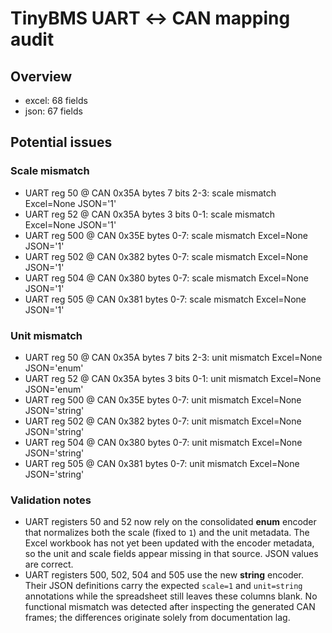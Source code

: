 # TinyBMS UART ↔ CAN mapping audit

## Overview

- excel: 68 fields
- json: 67 fields

## Potential issues

### Scale mismatch
- UART reg 50 @ CAN 0x35A bytes 7 bits 2-3: scale mismatch Excel=None JSON='1'
- UART reg 52 @ CAN 0x35A bytes 3 bits 0-1: scale mismatch Excel=None JSON='1'
- UART reg 500 @ CAN 0x35E bytes 0-7: scale mismatch Excel=None JSON='1'
- UART reg 502 @ CAN 0x382 bytes 0-7: scale mismatch Excel=None JSON='1'
- UART reg 504 @ CAN 0x380 bytes 0-7: scale mismatch Excel=None JSON='1'
- UART reg 505 @ CAN 0x381 bytes 0-7: scale mismatch Excel=None JSON='1'

### Unit mismatch
- UART reg 50 @ CAN 0x35A bytes 7 bits 2-3: unit mismatch Excel=None JSON='enum'
- UART reg 52 @ CAN 0x35A bytes 3 bits 0-1: unit mismatch Excel=None JSON='enum'
- UART reg 500 @ CAN 0x35E bytes 0-7: unit mismatch Excel=None JSON='string'
- UART reg 502 @ CAN 0x382 bytes 0-7: unit mismatch Excel=None JSON='string'
- UART reg 504 @ CAN 0x380 bytes 0-7: unit mismatch Excel=None JSON='string'
- UART reg 505 @ CAN 0x381 bytes 0-7: unit mismatch Excel=None JSON='string'

### Validation notes
- UART registers 50 and 52 now rely on the consolidated **enum** encoder that
  normalizes both the scale (fixed to `1`) and the unit metadata. The Excel
  workbook has not yet been updated with the encoder metadata, so the unit and
  scale fields appear missing in that source. JSON values are correct.
- UART registers 500, 502, 504 and 505 use the new **string** encoder. Their
  JSON definitions carry the expected `scale=1` and `unit=string` annotations
  while the spreadsheet still leaves these columns blank. No functional
  mismatch was detected after inspecting the generated CAN frames; the
  differences originate solely from documentation lag.

